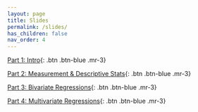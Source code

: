 ```yaml
---
layout: page
title: Slides
permalink: /slides/
has_children: false
nav_order: 4
---
```


[Part 1: Intro](https://github.com/bayreuth-politics/R/raw/gh-pages/docs/lectures/Data_Analysis_in_R_Bayreuth_24_Week1.pdf){: .btn .btn-blue .mr-3}

[Part 2: Measurement & Descriptive Stats](https://github.com/bayreuth-politics/R/raw/gh-pages/docs/lectures/Data_Analysis_in_R_Bayreuth_22_Week2.pdf){: .btn .btn-blue .mr-3}

[Part 3: Bivariate Regressions](https://github.com/bayreuth-politics/R/raw/gh-pages/docs/lectures/Data_Analysis_in_R_Bayreuth_22_Week3.pdf){: .btn .btn-blue .mr-3}

[Part 4: Multivariate Regressions](https://github.com/bayreuth-politics/R/raw/gh-pages/docs/lectures/Data_Analysis_in_R_Bayreuth_22_Week4.pdf){: .btn .btn-blue .mr-3}

